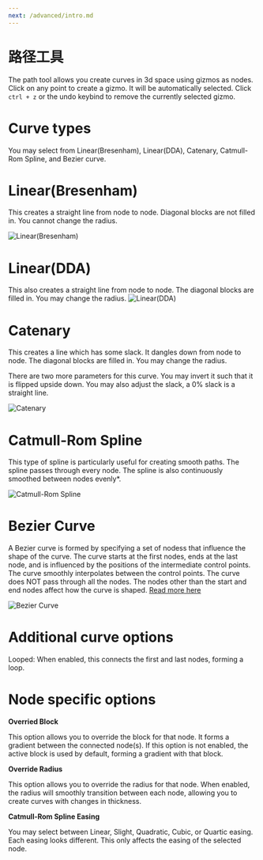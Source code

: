```yaml
---
next: /advanced/intro.md
---
```


# 路径工具

The path tool allows you create curves in 3d space using gizmos as nodes. Click on any point to create a gizmo. It will be automatically selected. Click `ctrl + z` or the undo keybind to remove the currently selected gizmo.

# Curve types

You may select from Linear(Bresenham), Linear(DDA), Catenary, Catmull-Rom Spline, and Bezier curve.

# Linear(Bresenham)

This creates a straight line from node to node. Diagonal blocks are not filled in. You cannot change the radius.

![Linear(Bresenham)](https://imagedelivery.net/W9K_l6ndK9x4x8m3rurakg/5fd8e02b-0698-453c-8f90-cbd716807d00/original)

# Linear(DDA)

This also creates a straight line from node to node. The diagonal blocks are filled in. You may change the radius.
![Linear(DDA)](https://imagedelivery.net/W9K_l6ndK9x4x8m3rurakg/b9d88f87-5f1a-4e87-deb1-60a6485e1300/original)

# Catenary

This creates a line which has some slack. It dangles down from node to node. The diagonal blocks are filled in. You may change the radius.

There are two more parameters for this curve. You may invert it such that it is flipped upside down. You may also adjust the slack, a 0% slack is a straight line.

![Catenary](https://imagedelivery.net/W9K_l6ndK9x4x8m3rurakg/90849c39-9774-4ad7-377a-efed21509400/original)

# Catmull-Rom Spline

This type of spline is particularly useful for creating smooth paths. The spline passes through every node. The spline is also continuously smoothed between nodes evenly\*.

![Catmull-Rom Spline](https://imagedelivery.net/W9K_l6ndK9x4x8m3rurakg/d2b12da7-3514-4be9-6ba1-3ae1d589d900/original)

# Bezier Curve

A Bezier curve is formed by specifying a set of nodess that influence the shape of the curve. The curve starts at the first nodes, ends at the last node, and is influenced by the positions of the intermediate control points. The curve smoothly interpolates between the control points. The curve does NOT pass through all the nodes. The nodes other than the start and end nodes affect how the curve is shaped.
[Read more here](https://www.wikiwand.com/B%C3%A9zier_curve)

![Bezier Curve](https://imagedelivery.net/W9K_l6ndK9x4x8m3rurakg/24a41357-17ef-4403-8ecd-6994d06cad00/original)

# Additional curve options

Looped: When enabled, this connects the first and last nodes, forming a loop.

# Node specific options

**Overried Block**

This option allows you to override the block for that node. It forms a gradient between the connected node(s). If this option is not enabled, the active block is used by default, forming a gradient with that block.

**Override Radius**

This option allows you to override the radius for that node. When enabled, the radius will smoothly transition between each node, allowing you to create curves with changes in thickness.

**Catmull-Rom Spline Easing**

You may select between Linear, Slight, Quadratic, Cubic, or Quartic easing. Each easing looks different. This only affects the easing of the selected node.

